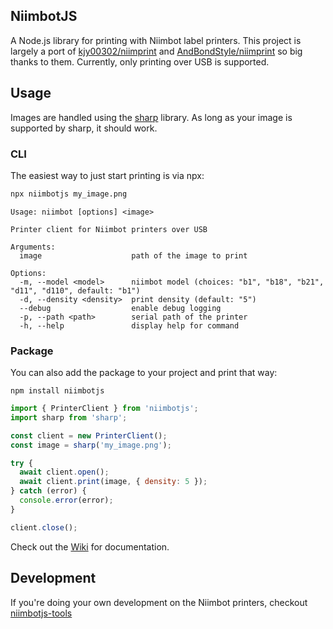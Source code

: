 ## NiimbotJS

A Node.js library for printing with Niimbot label printers.  This project is largely a port of [kjy00302/niimprint](https://github.com/kjy00302/niimprint) and [AndBondStyle/niimprint](https://github.com/AndBondStyle/niimprint) so big thanks to them.  Currently, only printing over USB is supported.

## Usage

Images are handled using the [sharp](https://sharp.pixelplumbing.com/) library.  As long as your image is supported by sharp, it should work.

### CLI

The easiest way to just start printing is via npx:

```sh
npx niimbotjs my_image.png
```

```
Usage: niimbot [options] <image>

Printer client for Niimbot printers over USB

Arguments:
  image                    path of the image to print

Options:
  -m, --model <model>      niimbot model (choices: "b1", "b18", "b21", "d11", "d110", default: "b1")
  -d, --density <density>  print density (default: "5")
  --debug                  enable debug logging
  -p, --path <path>        serial path of the printer
  -h, --help               display help for command
```

### Package

You can also add the package to your project and print that way:

```
npm install niimbotjs
```

```js
import { PrinterClient } from 'niimbotjs';
import sharp from 'sharp';

const client = new PrinterClient();
const image = sharp('my_image.png');

try {
  await client.open();
  await client.print(image, { density: 5 });
} catch (error) {
  console.error(error);
}

client.close();
```

Check out the [Wiki](https://github.com/dtgreene/niimbotjs/wiki) for documentation.

## Development

If you're doing your own development on the Niimbot printers, checkout [niimbotjs-tools](https://github.com/dtgreene/niimbotjs-tools)
